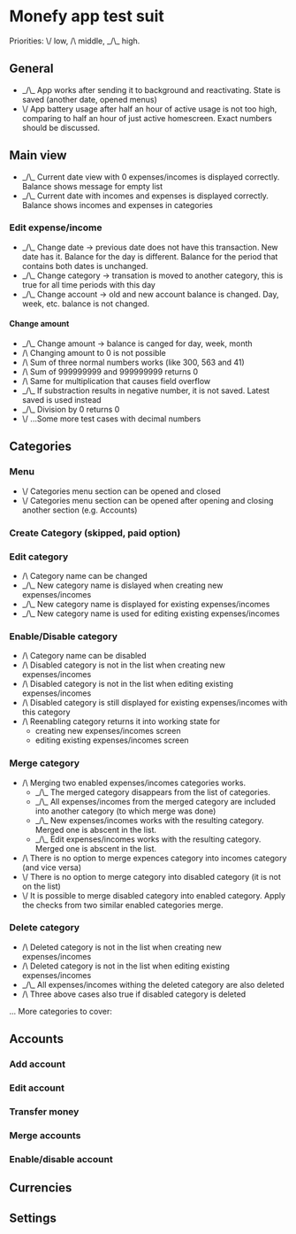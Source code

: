 # Monefy app test suit

Priorities: \\/ low, /\ middle, _/\\\_ high.

## General
* _/\\\_ App works after sending it to background and reactivating. State is saved (another date, opened menus)
* \\/ App battery usage after half an hour of active usage is not too high, comparing to half an hour of just active homescreen. Exact numbers should be discussed.

## Main view
* _/\\\_ Current date view with 0 expenses/incomes is displayed correctly. Balance shows message for empty list
* _/\\\_ Current date with incomes and expenses is displayed correctly. Balance shows incomes and expenses in categories

### Edit expense/income
* _/\\\_ Change date -> previous date does not have this transaction. New date has it. Balance for the day is different. Balance for the period that contains both dates is unchanged.
* _/\\\_ Change category -> transation is moved to another category, this is true for all time periods with this day
* _/\\\_ Change account -> old and new account balance is changed. Day, week, etc. balance is not changed.

#### Change amount
* _/\\\_ Change amount -> balance is canged for day, week, month
* /\ Changing amount to 0 is not possible
* /\ Sum of three normal numbers works (like 300, 563 and 41)
* /\ Sum of 999999999 and 999999999 returns 0
* /\ Same for multiplication that causes field overflow
* _/\\\_ If substraction results in negative number, it is not saved. Latest saved is used instead
* _/\\\_ Division by 0 returns 0
* \\/ ...Some more test cases with decimal numbers

## Categories
### Menu
* \\/ Categories menu section can be opened and closed
* \\/ Categories menu section can be opened after opening and closing another section (e.g. Accounts)

### Create Category (skipped, paid option)

### Edit category
* /\ Category name can be changed
* _/\\\_ New category name is dislayed when creating new expenses/incomes
* _/\\\_ New category name is displayed for existing expenses/incomes
* _/\\\_ New category name is used for editing existing expenses/incomes

### Enable/Disable category
* /\ Category name can be disabled
* /\ Disabled category is not in the list when creating new expenses/incomes
* /\ Disabled category is not in the list when editing existing expenses/incomes
* /\ Disabled category is still displayed for existing expenses/incomes with this category
* /\ Reenabling category returns it into working state for
    * creating new expenses/incomes screen
    * editing existing expenses/incomes screen

### Merge category
* /\ Merging two enabled expenses/incomes categories works. 
    * _/\\\_ The merged category disappears from the list of categories. 
    * _/\\\_ All expenses/incomes from the merged category are included into another category (to which merge was done)
    * _/\\\_ New expenses/incomes works with the resulting category. Merged one is abscent in the list.
    * _/\\\_ Edit expenses/incomes works with the resulting category. Merged one is abscent in the list.
* /\ There is no option to merge expences category into incomes category (and vice versa)
* \\/ There is no option to merge category into disabled category (it is not on the list)
* \\/ It is possible to merge disabled category into enabled category. Apply the checks from two similar enabled categories merge.

### Delete category
* /\ Deleted category is not in the list when creating new expenses/incomes
* /\ Deleted category is not in the list when editing existing expenses/incomes
* _/\\\_ All expenses/incomes withing the deleted category are also deleted
* /\ Three above cases also true if disabled category is deleted

... More categories to cover:

## Accounts
### Add account
### Edit account
### Transfer money
### Merge accounts
### Enable/disable account 

## Currencies
## Settings
